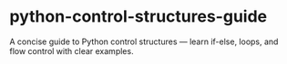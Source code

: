 # python-control-structures-guide
A concise guide to Python control structures — learn if-else, loops, and flow control with clear examples.
